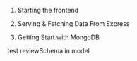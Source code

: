 1. Starting the frontend

2. Serving & Fetching Data From Express

3. Getting Start with MongoDB

test reviewSchema in model